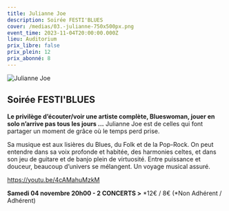 ```yaml
---
title: Julianne Joe
description: Soirée FESTI'BLUES
cover: /medias/03.-julianne-750x500px.png
event_time: 2023-11-04T20:00:00.000Z
lieu: Auditorium
prix_libre: false
prix_plein: 12
prix_abonné: 8
---
```

![Julianne Joe](/medias/03.-julianne-750x500px.png "Soirée Festi'Blues MJC")

## Soirée FESTI'BLUES

**Le privilège d’écouter/voir une artiste complète, Blueswoman, jouer en solo n’arrive pas tous les jours ...** Julianne Joe est de celles qui font partager un moment de grâce où le temps perd prise.

Sa musique est aux lisières du Blues, du Folk et de la Pop-Rock. On peut entendre dans sa voix profonde et habitée, des harmonies celtes, et dans son jeu de guitare et de banjo plein de virtuosité. Entre puissance et douceur, beaucoup d’univers se mélangent. Un voyage musical assuré.

<https://youtu.be/4cAMahuMzkM>

**Samedi 04 novembre 20h00  - 2 CONCERTS  >**  \*12€ / 8€ (\*Non Adhérent / Adhérent)